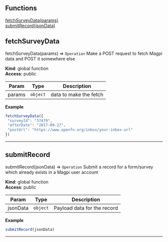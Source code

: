 ## Functions

<dl>
<dt>
    <a href="#">fetchSurveyData(params)</a></dt>
<dt>
    <a href="#">submitRecord(jsonData)</a></dt>
</dl>


## fetchSurveyData

fetchSurveyData(params) ⇒ <code>Operation</code>
Make a POST request to fetch Magpi data and POST it somewhere else

**Kind**: global function  
**Access**: public  

| Param | Type | Description |
| --- | --- | --- |
| params | <code>object</code> | data to make the fetch |

**Example**  
```js
fetchSurveyData({
 "surveyId": "37479",
 "afterDate": "2017-09-27",
 "postUrl": "https://www.openfn.org/inbox/your-inbox-url"
})
```

* * *

## submitRecord

submitRecord(jsonData) ⇒ <code>Operation</code>
Submit a record for a form/survey which already exists in a Magpi user account

**Kind**: global function  
**Access**: public  

| Param | Type | Description |
| --- | --- | --- |
| jsonData | <code>object</code> | Payload data for the record |

**Example**  
```js
submitRecord(jsonData)
```

* * *

